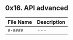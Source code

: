 ## 0x16. API advanced

| File Name | Description     |
| ------------ | ------------    |
| `#-####` | --- |
